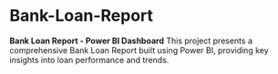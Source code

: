 # Bank-Loan-Report
 **Bank Loan Report - Power BI Dashboard** 
 This project presents a comprehensive Bank Loan Report built using Power BI, providing key insights into loan performance and trends.
